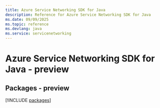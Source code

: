 ```yaml
---
title: Azure Service Networking SDK for Java
description: Reference for Azure Service Networking SDK for Java
ms.date: 09/09/2025
ms.topic: reference
ms.devlang: java
ms.service: servicenetworking
---
```

# Azure Service Networking SDK for Java - preview
## Packages - preview
[!INCLUDE [packages](service-networking-index.md)]